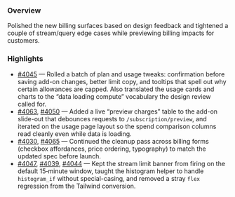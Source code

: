 ### Overview
Polished the new billing surfaces based on design feedback and tightened a couple of stream/query edge cases while previewing billing impacts for customers.

### Highlights
- [#4045](https://github.com/axiomhq/app/pull/4045) — Rolled a batch of plan and usage tweaks: confirmation before saving add-on changes, better limit copy, and tooltips that spell out why certain allowances are capped. Also translated the usage cards and charts to the “data loading compute” vocabulary the design review called for.
- [#4063](https://github.com/axiomhq/app/pull/4063), [#4050](https://github.com/axiomhq/app/pull/4050) — Added a live “preview charges” table to the add-on slide-out that debounces requests to `/subscription/preview`, and iterated on the usage page layout so the spend comparison columns read cleanly even while data is loading.
- [#4030](https://github.com/axiomhq/app/pull/4030), [#4065](https://github.com/axiomhq/app/pull/4065) — Continued the cleanup pass across billing forms (checkbox affordances, price ordering, typography) to match the updated spec before launch.
- [#4047](https://github.com/axiomhq/app/pull/4047), [#4039](https://github.com/axiomhq/app/pull/4039), [#4044](https://github.com/axiomhq/app/pull/4044) — Kept the stream limit banner from firing on the default 15‑minute window, taught the histogram helper to handle `histogram_if` without special-casing, and removed a stray `flex` regression from the Tailwind conversion.
